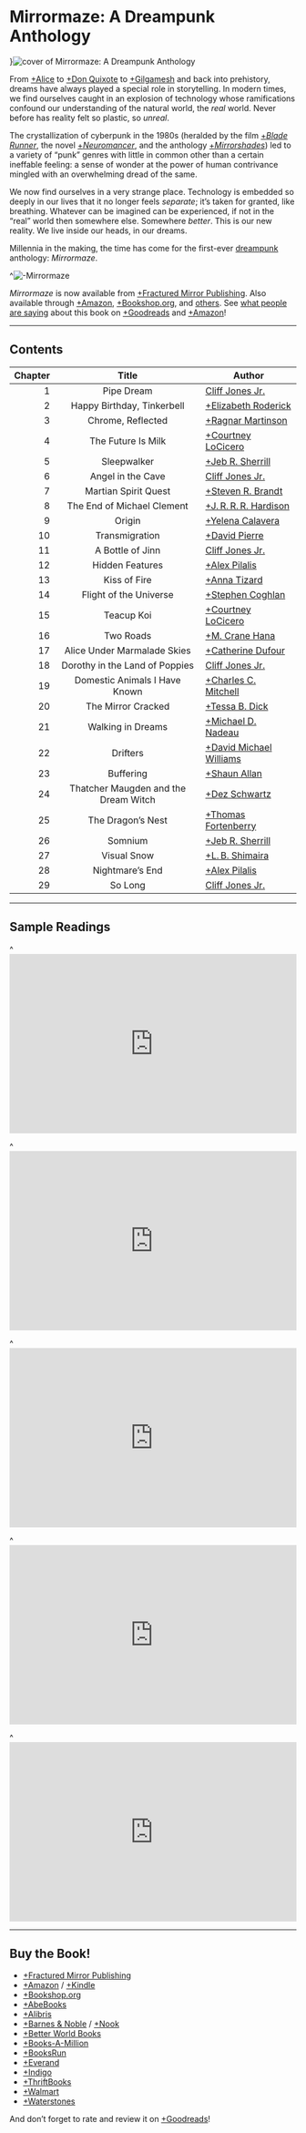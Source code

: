 # Mirrormaze: A Dreampunk Anthology

}![cover of Mirrormaze: A Dreampunk Anthology](covers/mirrormaze)

From [+Alice](https://en.wikipedia.org/wiki/Alice%27s_Adventures_in_Wonderland) to [+Don Quixote](https://en.wikipedia.org/wiki/Don_Quixote) to [+Gilgamesh](https://en.wikipedia.org/wiki/Epic_of_Gilgamesh) and back into prehistory, dreams have always played a special role in storytelling. In modern times, we find ourselves caught in an explosion of technology whose ramifications confound our understanding of the natural world, the *real* world. Never before has reality felt so plastic, so *unreal*.

The crystallization of cyberpunk in the 1980s (heralded by the film [+*Blade Runner*](https://en.wikipedia.org/wiki/Blade_Runner), the novel [+*Neuromancer*](https://en.wikipedia.org/wiki/Neuromancer), and the anthology [+*Mirrorshades*](https://en.wikipedia.org/wiki/Mirrorshades)) led to a variety of “punk” genres with little in common other than a certain ineffable feeling: a sense of wonder at the power of human contrivance mingled with an overwhelming dread of the same.

We now find ourselves in a very strange place. Technology is embedded so deeply in our lives that it no longer feels *separate*; it’s taken for granted, like breathing. Whatever can be imagined can be experienced, if not in the “real” world then somewhere else. Somewhere *better*. This is our new reality. We live inside our heads, in our dreams.

Millennia in the making, the time has come for the first-ever [dreampunk](/dreampunk) anthology: *Mirrormaze*.

^![-Mirrormaze](mirrormaze-title-sunset)

*Mirrormaze* is now available from [+Fractured Mirror Publishing](https://www.fracturedmirrorpublishing.com/catalog/mirrormaze%3A-a-dreampunk-anthology). Also available through [+Amazon](https://www.amazon.com/Mirrormaze-Dreampunk-Cliff-Jones-Jr/dp/1735217131), [+Bookshop.org](https://bookshop.org/p/books/mirrormaze-a-dreampunk-anthology-cliff-jones/15863537), and [others](#buy-the-book-section). See [what people are saying](https://cliffjones.substack.com/p/enter-the-mirrormaze) about this book on [+Goodreads](https://www.goodreads.com/book/show/55505086-mirrormaze) and [+Amazon](https://www.amazon.com/Mirrormaze-Dreampunk-Cliff-Jones-Jr/product-reviews/1735217131/)!

---

## Contents

Chapter | Title                                | Author
--:     | :-:                                  | ---
1       | Pipe Dream                           | [Cliff Jones Jr.](/writing)
2       | Happy Birthday, Tinkerbell           | [+Elizabeth Roderick](http://talesfrompurgatory.com/)
3       | Chrome, Reflected                    | [+Ragnar Martinson](https://www.wattpad.com/user/ragnarmartinson)
4       | The Future Is Milk                   | [+Courtney LoCicero](https://www.wattpad.com/user/CocoNichole)
5       | Sleepwalker                          | [+Jeb R. Sherrill](https://www.amazon.com/stores/Jeb-R.-Sherrill/author/B01BXJEVWY)
6       | Angel in the Cave                    | [Cliff Jones Jr.](/writing)
7       | Martian Spirit Quest                 | [+Steven R. Brandt](https://stevenrbrandt.com/)
8       | The End of Michael Clement           | [+J.&thinsp;R.&thinsp;R.&thinsp;R. Hardison](https://www.jimhardison.com/)
9       | Origin                               | [+Yelena Calavera](https://www.yelenacalavera.co/)
10      | Transmigration                       | [+David Pierre](https://david-pierre.com/)
11      | A Bottle of Jinn                     | [Cliff Jones Jr.](/writing)
12      | Hidden Features                      | [+Alex Pilalis](https://www.amazon.com/stores/Alex-Pilalis/author/B00W9SKR40)
13      | Kiss of Fire                         | [+Anna Tizard](https://www.annatizard.com/)
14      | Flight of the Universe               | [+Stephen Coghlan](https://scoghlan.com/)
15      | Teacup Koi                           | [+Courtney LoCicero](https://www.wattpad.com/user/CocoNichole)
16      | Two Roads                            | [+M. Crane Hana](https://www.cranehanabooks.com/)
17      | Alice Under Marmalade Skies          | [+Catherine Dufour](https://kat.mecreant.org/)
18      | Dorothy in the Land of Poppies       | [Cliff Jones Jr.](/writing)
19      | Domestic Animals I Have Known        | [+Charles C. Mitchell](https://www.facebook.com/cameron.mitchell.7568)
20      | The Mirror Cracked                   | [+Tessa B. Dick](https://www.amazon.com/stores/Tessa-B.-Dick/author/B002BMDCBE)
21      | Walking in Dreams                    | [+Michael D. Nadeau](https://karsisthebard.wordpress.com/)
22      | Drifters                             | [+David Michael Williams](https://david-michael-williams.com/)
23      | Buffering                            | [+Shaun Allan](https://shaunallan.co.uk/)
24      | Thatcher Maugden and the Dream Witch | [+Dez Schwartz](https://www.dezschwartz.com/)
25      | The Dragon’s Nest              | [+Thomas Fortenberry](https://thomasfortenberry.net/)
26      | Somnium                              | [+Jeb R. Sherrill](https://www.amazon.com/stores/Jeb-R.-Sherrill/author/B01BXJEVWY)
27      | Visual Snow                          | [+L.&thinsp;B. Shimaira](http://www.shimaira.com/)
28      | Nightmare’s End                | [+Alex Pilalis](https://www.amazon.com/stores/Alex-Pilalis/author/B00W9SKR40)
29      | So Long                              | [Cliff Jones Jr.](/writing)

---

## Sample Readings

^<iframe src="https://www.youtube.com/embed/ANE0b_gYbeo?rel=0" title="YouTube video player" frameborder="0" allow="accelerometer; autoplay; clipboard-write; encrypted-media; gyroscope; picture-in-picture" allowfullscreen style="height: 315px; max-width: 560px; width: 100%;"></iframe>

^<iframe src="https://www.youtube.com/embed/Z0oAhYainSo?rel=0" title="YouTube video player" frameborder="0" allow="accelerometer; autoplay; clipboard-write; encrypted-media; gyroscope; picture-in-picture" allowfullscreen style="height: 315px; max-width: 560px; width: 100%;"></iframe>

^<iframe src="https://www.youtube.com/embed/QQ-xnum2fAg?rel=0" title="YouTube video player" frameborder="0" allow="accelerometer; autoplay; clipboard-write; encrypted-media; gyroscope; picture-in-picture" allowfullscreen style="height: 315px; max-width: 560px; width: 100%;"></iframe>

^<iframe src="https://www.youtube.com/embed/-Gy9SitXs70?rel=0" title="YouTube video player" frameborder="0" allow="accelerometer; autoplay; clipboard-write; encrypted-media; gyroscope; picture-in-picture" allowfullscreen style="height: 315px; max-width: 560px; width: 100%;"></iframe>

^<iframe src="https://www.youtube.com/embed/23jCWBuuQz4?rel=0" title="YouTube video player" frameborder="0" allow="accelerometer; autoplay; clipboard-write; encrypted-media; gyroscope; picture-in-picture" allowfullscreen style="height: 315px; max-width: 560px; width: 100%;"></iframe>

---

## Buy the Book!

- [+Fractured Mirror Publishing](https://www.fracturedmirrorpublishing.com/catalog/mirrormaze%3A-a-dreampunk-anthology)
- [+Amazon](https://www.amazon.com/Mirrormaze-Dreampunk-Cliff-Jones-Jr/dp/1735217131) / [+Kindle](https://www.amazon.com/Mirrormaze-Dreampunk-Cliff-Jones-Jr-ebook/dp/B08KBH5CJ7)
- [+Bookshop.org](https://bookshop.org/p/books/mirrormaze-a-dreampunk-anthology-cliff-jones/15863537)
- [+AbeBooks](https://www.abebooks.com/9781735217130/Mirrormaze-Dreampunk-Anthology-Paperback-Softback-1735217131/plp)
- [+Alibris](https://www.alibris.com/search/books/isbn/9781735217130)
- [+Barnes &amp; Noble](https://www.barnesandnoble.com/w/mirrormaze-cliff-jones/1138422743) / [+Nook](https://www.barnesandnoble.com/w/mirrormaze-cliff-jones/1138422743?ean=9781735217147)
- [+Better World Books](https://www.betterworldbooks.com/product/detail/mirrormaze-a-dreampunk-anthology-9781735217130)
- [+Books-A-Million](https://www.booksamillion.com/product/9781735217130)
- [+BooksRun](https://booksrun.com/textbooks/9781735217130-mirrormaze-a-dreampunk-anthology)
- [+Everand](https://www.everand.com/book/507042716/Mirrormaze-A-Dreampunk-Anthology)
- [+Indigo](https://www.indigo.ca/en-ca/mirrormaze-a-dreampunk-anthology/9781735217130.html)
- [+ThriftBooks](https://www.thriftbooks.com/w/mirrormaze--a-dreampunk-anthology/27128746)
- [+Walmart](https://www.walmart.com/ip/Mirrormaze-A-Dreampunk-Anthology-Paperback-9781735217130/318621555)
- [+Waterstones](https://www.waterstones.com/book/mirrormaze/cliff-jones/9781735217130)

And don’t forget to rate and review it on [+Goodreads](https://www.goodreads.com/book/show/55505086-mirrormaze)!
